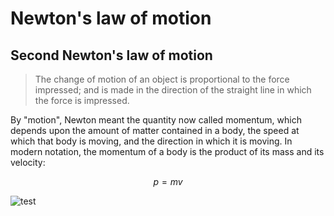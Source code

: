 # Newton's law of motion
## Second Newton's law of motion

> The change of motion of an object is proportional to the force impressed; and is made in the direction of the straight line in which the force is impressed.
 

By "motion", Newton meant the quantity now called momentum, which depends upon the amount of matter contained in a body, the speed at which that body is moving, and the direction in which it is moving. In modern notation, the momentum of a body is the product of its mass and its velocity:

$$ p = mv $$

![test](/assets/satelite.avif)